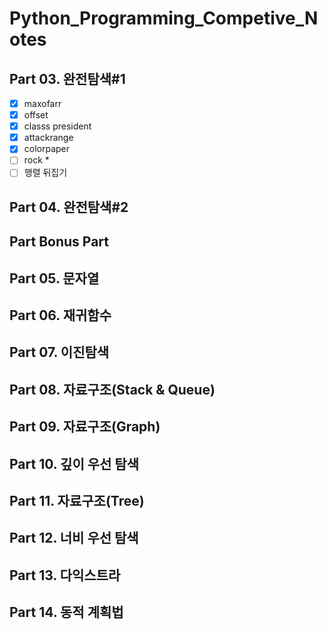 # Python_Programming_Competive_Notes

## Part 03. 완전탐색#1

- [x] maxofarr
- [x] offset
- [x] classs president
- [x] attackrange
- [x] colorpaper
- [ ] rock *
- [ ] 행렬 뒤집기

## Part 04. 완전탐색#2

## Part Bonus Part

## Part 05. 문자열

## Part 06. 재귀함수

## Part 07. 이진탐색

## Part 08. 자료구조(Stack & Queue)

## Part 09. 자료구조(Graph)

## Part 10. 깊이 우선 탐색

## Part 11. 자료구조(Tree)

## Part 12. 너비 우선 탐색

## Part 13. 다익스트라

## Part 14. 동적 계획법
